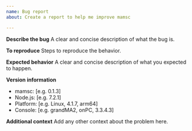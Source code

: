 ```yaml
---
name: Bug report
about: Create a report to help me improve mamsc

---
```


**Describe the bug**
A clear and concise description of what the bug is.

**To reproduce**
Steps to reproduce the behavior.

**Expected behavior**
A clear and concise description of what you expected to happen.

**Version information**
 - mamsc: [e.g. 0.1.3]
 - Node.js: [e.g. 7.2.1]
 - Platform: [e.g. Linux, 4.1.7, arm64]
 - Console: [e.g. grandMA2, onPC, 3.3.4.3]

**Additional context**
Add any other context about the problem here.
